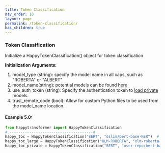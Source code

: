 ```yaml
---
title: Token Classification
nav_order: 10
layout: page
permalink: /token-classification/
has_children: true
---
```

### Token Classification  

Initialize a HappyTokenClassification() object for token classification 

**Initialization Arguments:**
 1. model_type (string): specify the model name in all caps, such as "ROBERTA" or "ALBERT"
 2. model_name(string): potential models can be found [here](https://huggingface.co/models?pipeline_tag=token-classification) 
 3. use_auth_token (string): Specify the authentication token to 
       [load private](https://huggingface.co/transformers/model_sharing.html) models. 
 4. trust_remote_code (bool): Allow for custom Python files to be used from the model_name location.   

#### Example 5.0:
```python
from happytransformer import HappyTokenClassification
# --------------------------------------#
happy_toc = HappyTokenClassification("BERT", "dslim/bert-base-NER")  # default 
happy_toc_large = HappyTokenClassification("XLM-ROBERTA", "xlm-roberta-large-finetuned-conll03-english") 
happy_toc_private = HappyTokenClassification("BERT", "user-repo/bert-base-NER", use_auth_token="123abc")
```
